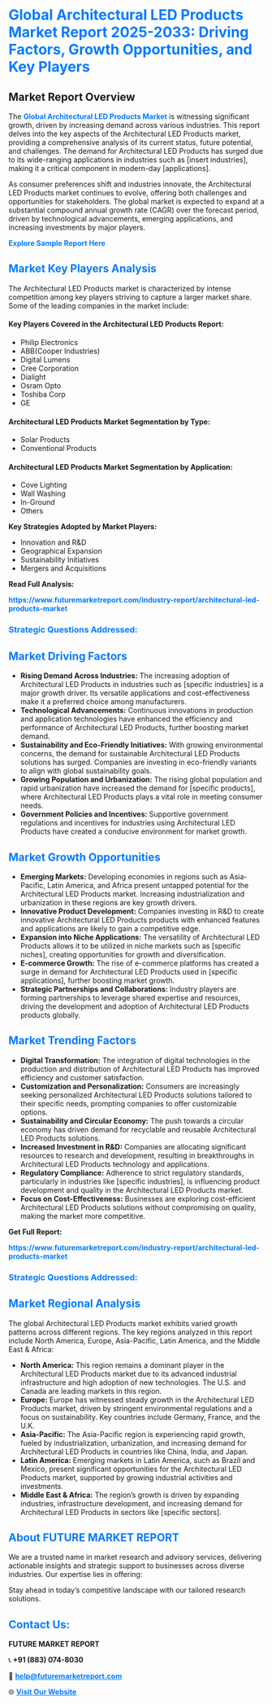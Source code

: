 <h1 style="color: #007BFF;">Global Architectural LED Products Market Report 2025-2033: Driving Factors, Growth Opportunities, and Key Players</h1>

<section id="overview">
<h2>Market Report Overview</h2>
<p>The <a href="https://www.futuremarketreport.com/industry-report/architectural-led-products-market" style="color: #007BFF; text-decoration: none;"><strong>Global Architectural LED Products Market</strong></a> is witnessing significant growth, driven by increasing demand across various industries. This report delves into the key aspects of the Architectural LED Products market, providing a comprehensive analysis of its current status, future potential, and challenges. The demand for Architectural LED Products has surged due to its wide-ranging applications in industries such as [insert industries], making it a critical component in modern-day [applications].</p>
<p>As consumer preferences shift and industries innovate, the Architectural LED Products market continues to evolve, offering both challenges and opportunities for stakeholders. The global market is expected to expand at a substantial compound annual growth rate (CAGR) over the forecast period, driven by technological advancements, emerging applications, and increasing investments by major players.</p>
</section>

<section id="overview">
<p><a href="https://www.futuremarketreport.com/request-sample/reportId=76008" style="color: #007BFF; text-decoration: none;"><strong>Explore Sample Report Here</strong></a></p>
</section>

<section id="key-players">
<h2 style="color: #007BFF;">Market Key Players Analysis</h2>
<p>The Architectural LED Products market is characterized by intense competition among key players striving to capture a larger market share. Some of the leading companies in the market include:</p>
<h4>Key Players Covered in the Architectural LED Products Report:</h4>
<ul><li>Philip Electronics</li><li>ABB(Cooper Industries)</li><li>Digital Lumens</li><li>Cree Corporation</li><li>Dialight</li><li>Osram Opto</li><li>Toshiba Corp</li><li>GE</li></ul>
<h4>Architectural LED Products Market Segmentation by Type:</h4>
<ul><li>Solar Products</li><li>Conventional Products</li></ul>

<h4>Architectural LED Products Market Segmentation by Application:</h4>
<ul><li>Cove Lighting</li><li>Wall Washing</li><li>In-Ground</li><li>Others</li></ul>
<p><strong>Key Strategies Adopted by Market Players:</strong></p>
<ul>
<li>Innovation and R&D</li>
<li>Geographical Expansion</li>
<li>Sustainability Initiatives</li>
<li>Mergers and Acquisitions</li>
</ul>
</section>

<section>
<p><strong>Read Full Analysis: </strong></p><a href="https://www.futuremarketreport.com/industry-report/architectural-led-products-market" style="color: #007BFF; text-decoration: none;"><strong>https://www.futuremarketreport.com/industry-report/architectural-led-products-market</strong></a>
<h3 style="color: #007BFF;">Strategic Questions Addressed:</h3>
</section>

<section id="driving-factors">
<h2 style="color: #007BFF;">Market Driving Factors</h2>
<ul>
<li><strong>Rising Demand Across Industries:</strong> The increasing adoption of Architectural LED Products in industries such as [specific industries] is a major growth driver. Its versatile applications and cost-effectiveness make it a preferred choice among manufacturers.</li>
<li><strong>Technological Advancements:</strong> Continuous innovations in production and application technologies have enhanced the efficiency and performance of Architectural LED Products, further boosting market demand.</li>
<li><strong>Sustainability and Eco-Friendly Initiatives:</strong> With growing environmental concerns, the demand for sustainable Architectural LED Products solutions has surged. Companies are investing in eco-friendly variants to align with global sustainability goals.</li>
<li><strong>Growing Population and Urbanization:</strong> The rising global population and rapid urbanization have increased the demand for [specific products], where Architectural LED Products plays a vital role in meeting consumer needs.</li>
<li><strong>Government Policies and Incentives:</strong> Supportive government regulations and incentives for industries using Architectural LED Products have created a conducive environment for market growth.</li>
</ul>
</section>

<section id="growth-opportunities">
<h2 style="color: #007BFF;">Market Growth Opportunities</h2>
<ul>
<li><strong>Emerging Markets:</strong> Developing economies in regions such as Asia-Pacific, Latin America, and Africa present untapped potential for the Architectural LED Products market. Increasing industrialization and urbanization in these regions are key growth drivers.</li>
<li><strong>Innovative Product Development:</strong> Companies investing in R&D to create innovative Architectural LED Products products with enhanced features and applications are likely to gain a competitive edge.</li>
<li><strong>Expansion into Niche Applications:</strong> The versatility of Architectural LED Products allows it to be utilized in niche markets such as [specific niches], creating opportunities for growth and diversification.</li>
<li><strong>E-commerce Growth:</strong> The rise of e-commerce platforms has created a surge in demand for Architectural LED Products used in [specific applications], further boosting market growth.</li>
<li><strong>Strategic Partnerships and Collaborations:</strong> Industry players are forming partnerships to leverage shared expertise and resources, driving the development and adoption of Architectural LED Products products globally.</li>
</ul>
</section>

<section id="trending-factors">
<h2 style="color: #007BFF;">Market Trending Factors</h2>
<ul>
<li><strong>Digital Transformation:</strong> The integration of digital technologies in the production and distribution of Architectural LED Products has improved efficiency and customer satisfaction.</li>
<li><strong>Customization and Personalization:</strong> Consumers are increasingly seeking personalized Architectural LED Products solutions tailored to their specific needs, prompting companies to offer customizable options.</li>
<li><strong>Sustainability and Circular Economy:</strong> The push towards a circular economy has driven demand for recyclable and reusable Architectural LED Products solutions.</li>
<li><strong>Increased Investment in R&D:</strong> Companies are allocating significant resources to research and development, resulting in breakthroughs in Architectural LED Products technology and applications.</li>
<li><strong>Regulatory Compliance:</strong> Adherence to strict regulatory standards, particularly in industries like [specific industries], is influencing product development and quality in the Architectural LED Products market.</li>
<li><strong>Focus on Cost-Effectiveness:</strong> Businesses are exploring cost-efficient Architectural LED Products solutions without compromising on quality, making the market more competitive.</li>
</ul>
</section>

<section>
<p><strong>Get Full Report: </strong></p><a href="https://www.futuremarketreport.com/industry-report/architectural-led-products-market" style="color: #007BFF; text-decoration: none;"><strong>https://www.futuremarketreport.com/industry-report/architectural-led-products-market</strong></a>
<h3 style="color: #007BFF;">Strategic Questions Addressed:</h3>
</section>


<section id="regional-analysis">
<h2 style="color: #007BFF;">Market Regional Analysis</h2>
<p>The global Architectural LED Products market exhibits varied growth patterns across different regions. The key regions analyzed in this report include North America, Europe, Asia-Pacific, Latin America, and the Middle East & Africa:</p>
<ul>
<li><strong>North America:</strong> This region remains a dominant player in the Architectural LED Products market due to its advanced industrial infrastructure and high adoption of new technologies. The U.S. and Canada are leading markets in this region.</li>
<li><strong>Europe:</strong> Europe has witnessed steady growth in the Architectural LED Products market, driven by stringent environmental regulations and a focus on sustainability. Key countries include Germany, France, and the U.K.</li>
<li><strong>Asia-Pacific:</strong> The Asia-Pacific region is experiencing rapid growth, fueled by industrialization, urbanization, and increasing demand for Architectural LED Products in countries like China, India, and Japan.</li>
<li><strong>Latin America:</strong> Emerging markets in Latin America, such as Brazil and Mexico, present significant opportunities for the Architectural LED Products market, supported by growing industrial activities and investments.</li>
<li><strong>Middle East & Africa:</strong> The region’s growth is driven by expanding industries, infrastructure development, and increasing demand for Architectural LED Products in sectors like [specific sectors].</li>
</ul>
</section>

<footer>
<h2 style="color: #007BFF;">About FUTURE MARKET REPORT</h2>
<p>We are a trusted name in market research and advisory services, delivering actionable insights and strategic support to businesses across diverse industries. Our expertise lies in offering:</p>

<p>Stay ahead in today’s competitive landscape with our tailored research solutions.</p>

<h2 style="color: #007BFF;">Contact Us:</h2>
<p><strong>FUTURE MARKET REPORT</strong></p>
<p>📞 <strong>+91 (883) 074-8030</strong></p>
<p>📧 <strong><a href="mailto:help@futuremarketreport.com" style="color: #007BFF;">help@futuremarketreport.com</a></strong></p>
<p>🌐 <strong><a href="https://www.futuremarketreport.com/" style="color: #007BFF;">Visit Our Website</a></strong></p>
</footer>